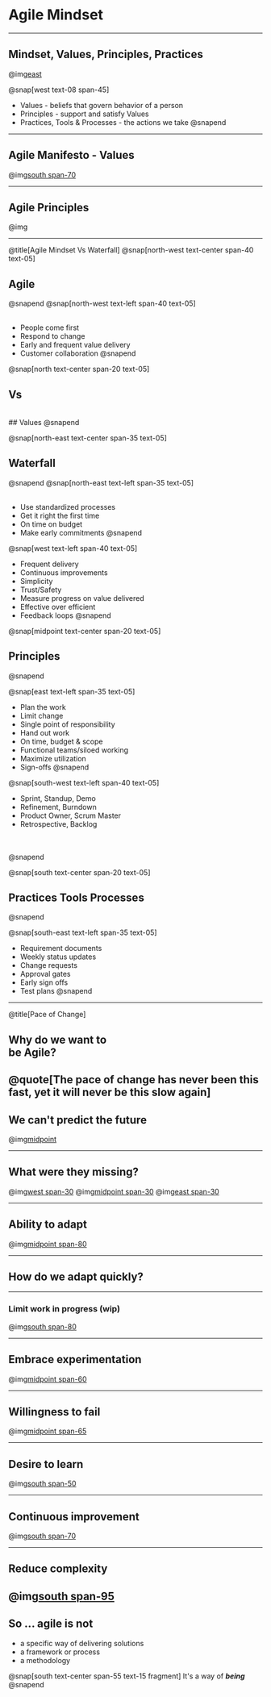 
# Agile Mindset
---
## Mindset, Values, Principles, Practices
@img[east](assets/img/agile-mindset.jpg)

@snap[west text-08 span-45]
- Values - beliefs that govern behavior of a person
- Principles - support and satisfy Values
- Practices, Tools & Processes - the actions we take
@snapend
---
## Agile Manifesto - Values
@img[south span-70](assets/img/agile-manifesto.png)

---
## Agile Principles
@img[](assets/img/agile-principles.png)

---
@title[Agile Mindset Vs Waterfall]
@snap[north-west text-center span-40 text-05]
## Agile
@snapend
@snap[north-west text-left span-40 text-05]
<br>
<br>
- People come first
- Respond to change
- Early and frequent value delivery
- Customer collaboration
@snapend

@snap[north text-center span-20 text-05]
## Vs
<br>
## Values
@snapend

@snap[north-east text-center span-35 text-05]
## Waterfall
@snapend
@snap[north-east text-left span-35 text-05]
<br>
<br>
- Use standardized processes
- Get it right the first time
- On time on budget
- Make early commitments
@snapend

@snap[west text-left span-40 text-05]
- Frequent delivery
- Continuous improvements
- Simplicity
- Trust/Safety
- Measure progress on value delivered
- Effective over efficient
- Feedback loops
@snapend

@snap[midpoint text-center span-20 text-05]
## Principles
@snapend

@snap[east text-left span-35 text-05]
- Plan the work
- Limit change
- Single point of responsibility
- Hand out work
- On time, budget & scope
- Functional teams/siloed working
- Maximize utilization
- Sign-offs
@snapend

@snap[south-west text-left span-40 text-05]
- Sprint, Standup, Demo
- Refinement, Burndown
- Product Owner, Scrum Master
- Retrospective, Backlog
<br>
<br>
@snapend

@snap[south text-center span-20 text-05]
## Practices Tools Processes
@snapend

@snap[south-east text-left span-35 text-05]
- Requirement documents
- Weekly status updates
- Change requests
- Approval gates
- Early sign offs
- Test plans
@snapend

---
@title[Pace of Change]
## Why do we want to<br> be Agile?
@quote[The pace of change has never been this fast, yet it will never be this slow again]
---
## We can't predict the future
@img[midpoint](assets/img/mind-reader.png)

---
## What were they missing?
@img[west span-30](assets/img/blockbuster.png)
@img[midpoint span-30](assets/img/kodak.jpg)
@img[east span-30](assets/img/toysrus.png)

---
## Ability to adapt
@img[midpoint span-80](assets/img/adaptability.jpg)

---
## How do we adapt quickly?
---
### Limit work in progress (wip)
@img[south span-80](assets/img/limit-wip.png)

---
## Embrace experimentation
@img[midpoint span-60](assets/img/experiment.png)

---
## Willingness to fail
@img[midpoint span-65](assets/img/fail.jpg)

---
## Desire to learn
@img[south span-50](assets/img/brain.jpg)

---
## Continuous improvement
@img[south span-70](assets/img/make-time.png)

---
## Reduce complexity
@img[south span-95](assets/img/ham.png)
---
## So ... agile is **not**
- a specific way of delivering solutions
- a framework or process
- a methodology

@snap[south text-center span-55 text-15 fragment]
It's a way of ***being***
@snapend
